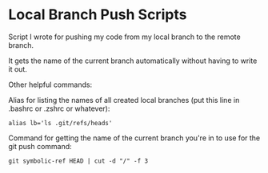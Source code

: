 # Local Branch Push Scripts

Script I wrote for pushing my code from my local branch to the remote branch.

It gets the name of the current branch automatically without having to write it out.

Other helpful commands:

Alias for listing the names of all created local branches (put this line in .bashrc or .zshrc or whatever):
```
alias lb='ls .git/refs/heads'
```
Command for getting the name of the current branch you're in to use for the git push command:
```
git symbolic-ref HEAD | cut -d "/" -f 3
```
